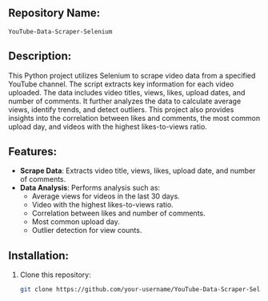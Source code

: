 ## Repository Name:
`YouTube-Data-Scraper-Selenium`

## Description:
This Python project utilizes Selenium to scrape video data from a specified YouTube channel. The script extracts key information for each video uploaded. The data includes video titles, views, likes, upload dates, and number of comments. It further analyzes the data to calculate average views, identify trends, and detect outliers. This project also provides insights into the correlation between likes and comments, the most common upload day, and videos with the highest likes-to-views ratio.

## Features:
- **Scrape Data**: Extracts video title, views, likes, upload date, and number of comments.
- **Data Analysis**: Performs analysis such as:
  - Average views for videos in the last 30 days.
  - Video with the highest likes-to-views ratio.
  - Correlation between likes and number of comments.
  - Most common upload day.
  - Outlier detection for view counts.

## Installation:
1. Clone this repository:
   ```bash
   git clone https://github.com/your-username/YouTube-Data-Scraper-Selenium.git
